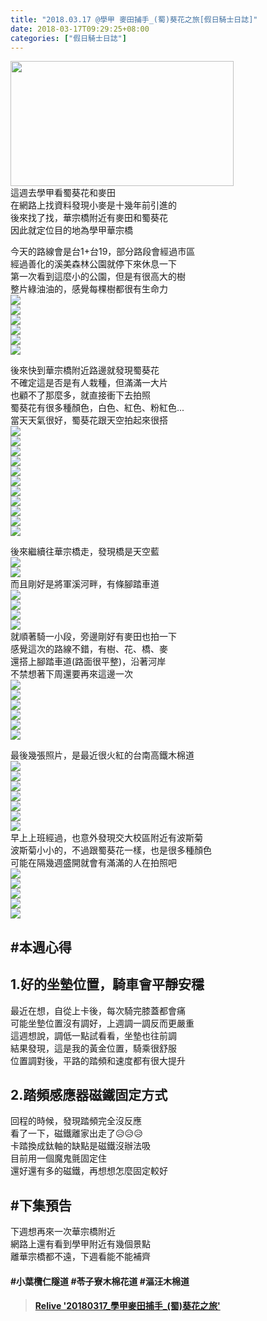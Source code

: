 ```yaml
---
title: "2018.03.17 @學甲 麥田捕手_(蜀)葵花之旅[假日騎士日誌]"
date: 2018-03-17T09:29:25+08:00
categories: ["假日騎士日誌"]
---
```

<a href="https://www.strava.com/activities/1460297049" target="_blank"><img src="https://farm1.staticflickr.com/816/40020779585_169b790e2f.jpg" width="357" height="200"></a>  
這週去學甲看蜀葵花和麥田  
在網路上找資料發現小麥是十幾年前引進的  
後來找了找，華宗橋附近有麥田和蜀葵花  
因此就定位目的地為學甲華宗橋  
<!--more-->
  
今天的路線會是台1+台19，部分路段會經過市區  
經過善化的溪美森林公園就停下來休息一下  
第一次看到這麼小的公園，但是有很高大的樹  
整片綠油油的，感覺每棵樹都很有生命力  
![](https://farm1.staticflickr.com/805/27043405978_04d5081f49.jpg)  
![](https://farm1.staticflickr.com/790/40914414211_80e395b947.jpg)  
![](https://farm5.staticflickr.com/4782/40205821604_d97608930d.jpg)  
![](https://farm1.staticflickr.com/820/26041625507_6991895fb6.jpg)  
![](https://farm5.staticflickr.com/4784/26041626157_d22dbe9299.jpg)  
![](https://farm1.staticflickr.com/805/39104554510_47d8d6c291.jpg)  
  
後來快到華宗橋附近路邊就發現蜀葵花  
不確定這是否是有人栽種，但滿滿一大片  
也顧不了那麼多，就直接衝下去拍照  
蜀葵花有很多種顏色，白色、紅色、粉紅色...  
當天天氣很好，蜀葵花跟天空拍起來很搭  
![](https://farm1.staticflickr.com/813/27043405308_0be79d5b5b.jpg)  
![](https://farm1.staticflickr.com/796/27043403118_de376ea9e5.jpg)  
![](https://farm1.staticflickr.com/809/27043402018_54d8a7075c.jpg)  
![](https://farm5.staticflickr.com/4782/27043398518_9d63df0436.jpg)  
![](https://farm5.staticflickr.com/4771/26041609087_b597724871.jpg)  
![](https://farm5.staticflickr.com/4788/40872079482_0e01b0b531.jpg)  
![](https://farm1.staticflickr.com/783/26041607917_e9c5927bb4.jpg)  
![](https://farm1.staticflickr.com/789/26041607017_0b30d32a70.jpg)  
![](https://farm1.staticflickr.com/783/40914446421_8b0e0abceb.jpg)  
![](https://farm1.staticflickr.com/811/26041599617_df97569430.jpg)  
![](https://farm1.staticflickr.com/818/26041599187_44d458916b.jpg)  
  
  
後來繼續往華宗橋走，發現橋是天空藍  
![](https://farm1.staticflickr.com/793/26041597207_f3e94f8838.jpg)  
![](https://farm5.staticflickr.com/4775/26041579037_7fb3c5f029.jpg)  
而且剛好是將軍溪河畔，有條腳踏車道  
![](https://farm5.staticflickr.com/4778/40205803174_51e11249ec.jpg)  
![](https://farm5.staticflickr.com/4788/26041590957_cf1be2bd42.jpg)  
![](https://farm1.staticflickr.com/810/26041580677_186533d13a.jpg)  
![](https://farm5.staticflickr.com/4776/26041579957_469559e39d.jpg)  
就順著騎一小段，旁邊剛好有麥田也拍一下  
感覺這次的路線不錯，有樹、花、橋、麥  
還搭上腳踏車道(路面很平整)，沿著河岸  
不禁想著下周還要再來這邊一次  
![](https://farm1.staticflickr.com/793/26041590507_cc515aeeaa.jpg)  
![](https://farm5.staticflickr.com/4782/26041589857_e9663fa132.jpg)  
![](https://farm1.staticflickr.com/794/26041588247_4f5770c373.jpg)  
![](https://farm1.staticflickr.com/784/40914434121_0c585d0e01.jpg)  
![](https://farm1.staticflickr.com/795/26041584737_75bfa3db31.jpg)  
![](https://farm1.staticflickr.com/785/26041582887_c76e48f1d2.jpg)  
  
最後幾張照片，是最近很火紅的台南高鐵木棉道  
![](https://farm1.staticflickr.com/810/39104523370_4c771c487d.jpg)  
![](https://farm5.staticflickr.com/4795/39104522540_6c14b7d6c2.jpg)  
![](https://farm1.staticflickr.com/784/39104521560_c06137387c.jpg)  
![](https://farm1.staticflickr.com/817/39104519180_1934b3fe15.jpg)  
![](https://farm1.staticflickr.com/785/39104518340_ae70468960.jpg)  
![](https://farm1.staticflickr.com/809/40205787424_833f384dbb.jpg)  
![](https://farm5.staticflickr.com/4783/40872083532_74b7bb4fac.jpg)  
早上上班經過，也意外發現交大校區附近有波斯菊  
波斯菊小小的，不過跟蜀葵花一樣，也是很多種顏色  
可能在隔幾週盛開就會有滿滿的人在拍照吧  
![](https://farm1.staticflickr.com/784/26041578287_0246e8d69c.jpg)  
![](https://farm5.staticflickr.com/4772/26041577207_b9f08e52f5.jpg)  
![](https://farm1.staticflickr.com/804/26041576137_f2243670d9.jpg)  
![](https://farm5.staticflickr.com/4782/40914426831_2ffbc9e9c8.jpg)  
![](https://farm1.staticflickr.com/818/39104524350_87f6970fb6.jpg)  

  
## #本週心得  
## 1.好的坐墊位置，騎車會平靜安穩  
最近在想，自從上卡後，每次騎完膝蓋都會痛  
可能坐墊位置沒有調好，上週調一調反而更嚴重  
這週想說，調低一點試看看，坐墊也往前調  
結果發現，這是我的黃金位置，騎乘很舒服  
位置調對後，平路的踏頻和速度都有很大提升  
  
## 2.踏頻感應器磁鐵固定方式  
回程的時候，發現踏頻完全沒反應  
看了一下，磁鐵離家出走了😥😥😥  
卡踏換成鈦軸的缺點是磁鐵沒辦法吸  
目前用一個魔鬼氈固定住  
還好還有多的磁鐵，再想想怎麼固定較好  
  
## #下集預告  
下週想再來一次華宗橋附近  
網路上還有看到學甲附近有幾個景點  
離華宗橋都不遠，下週看能不能補齊  
#### #小葉欖仁隧道  #苓子寮木棉花道  #漚汪木棉道

<blockquote class="embedly-card" data-card-controls="0" data-card-key="f1631a41cb254ca5b035dc5747a5bd75"><h4><a href="https://www.relive.cc/view/1460297049?r=embed-site">Relive '20180317_學甲麥田捕手_(蜀)葵花之旅'</a></h4></blockquote><script async src="//cdn.embedly.com/widgets/platform.js" charset="UTF-8"></script>